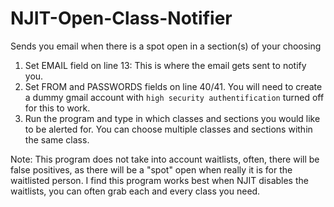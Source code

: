 # NJIT-Open-Class-Notifier
Sends you email when there is a spot open in a section(s) of your choosing

1. Set EMAIL field on line 13: This is where the email gets sent to notify you.
2. Set FROM and PASSWORDS fields on line 40/41. You will need to create a dummy gmail account with `high security authentification` turned off for this to work.
3. Run the program and type in which classes and sections you would like to be alerted for. You can choose multiple classes and sections within the same class.


Note: This program does not take into account waitlists, often, there will be false positives, as there will be a "spot" open when really it is for the waitlisted person. I find this program works best when NJIT disables the waitlists, you can often grab each and every class you need.
